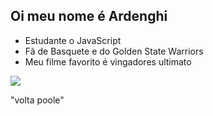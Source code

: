 ## Oi meu nome é Ardenghi
- Estudante o JavaScript
- Fã de Basquete e do Golden State Warriors
- Meu filme favorito é vingadores ultimato

![](https://media1.tenor.com/m/aCvGqDA17sIAAAAd/jordan-poole-confused.gif)

"volta poole"
